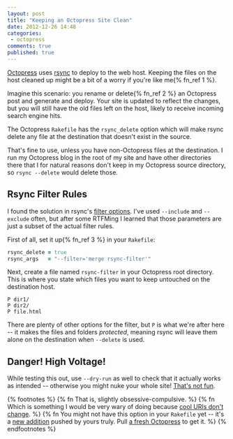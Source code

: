 ```yaml
---
layout: post
title: "Keeping an Octopress Site Clean"
date: 2012-12-26 14:48
categories:
 - octopress 
comments: true
published: true
---
```


[Octopress][octopress] uses [rsync][rsync] to deploy to the web host. Keeping the files on the host cleaned up might be a bit of a worry if you're like me{% fn_ref 1 %}.

<!-- more -->

Imagine this scenario: you rename or delete{% fn_ref 2 %} an Octopress post and generate and deploy. Your site is updated to reflect the changes, but you will still have the old files left on the host, likely to receive incoming search engine hits.

The Octopress `Rakefile` has the `rsync_delete` option which will make rsync delete any file at the destination that doesn't exist in the source.

That's fine to use, unless you have non-Octopress files at the destination. I run my Octopress blog in the root of my site and have other directories there that I for natural reasons don't keep in my Octopress source directory, so `rsync --delete` would delete those.

## Rsync Filter Rules

I found the solution in rsync's [filter options][rsync-man]. I've used `--include` and `--exclude` often, but after some RTFMing I learned that those parameters are just a subset of the actual filter rules.

First of all, set it up{% fn_ref 3 %} in your `Rakefile`:

``` ruby
rsync_delete = true
rsync_args   = "--filter='merge rsync-filter'"
```

Next, create a file named `rsync-filter` in your Octopress root directory. This is where you state which files you want to keep untouched on the destination host.

    P dir1/
    P dir2/
    P file.html

There are plenty of other options for the filter, but `P` is what we're after here -- it makes the files and folders *protected*, meaning rsync will leave them alone on the destination when `--delete` is used.

## Danger! High Voltage!

While testing this out, use `--dry-run` as well to check that it actually works as intended -- otherwise you might nuke your whole site! [That's not fun][highvoltage].

{% footnotes %}
  {% fn That is, slightly obsessive-compulsive. %}
  {% fn Which is something I would be very wary of doing because [cool URIs don't change](http://www.w3.org/Provider/Style/URI.html). %}
  {% fn You might not have this option in your `Rakefile` yet -- it's a [new addition](https://github.com/imathis/octopress/commit/48d3e75ff5d3468369ca8104379b870f7cf600b1) pushed by yours truly. Pull [a fresh Octopress](https://github.com/imathis/octopress) to get it. %}
{% endfootnotes %}

[octopress]: http://octopress.org/
[rsync]: http://en.wikipedia.org/wiki/Rsync
[rsync-man]: http://linuxcommand.org/man_pages/rsync1.html
[highvoltage]: http://www.youtube.com/watch?v=2a4gyJsY0mc
